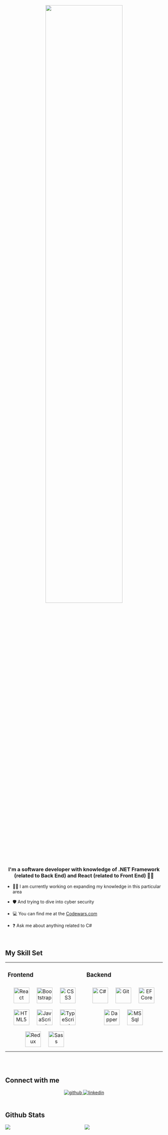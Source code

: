 <div align="center" >
<img src="https://cdn.dribbble.com/users/1162077/screenshots/3848914/programmer.gif" align="center" style="width: 70%";/>
</div>  
  

### <div align="center">I'm a software developer with knowledge of .NET Framework (related to Back End) and React (related to Front End) 👨‍💻</div>  
  

- 🐱‍🏍 I am currently working on expanding my knowledge in this particular area
  
- 🛡 And trying to dive into cyber security   
  
- 💻 You can find me at the  <a href="https://www.codewars.com/users/_aslan17" target="blank">Codewars.com </a>

- ❓ Ask me about anything related to C# 
  
<br/>  


## My Skill Set  
<table align="center"><tr><td valign="top" width="50%">



### Frontend  
<div align="center">  
<a href="https://reactjs.org/" target="_blank"><img style="margin: 10px" src="https://profilinator.rishav.dev/skills-assets/react-original-wordmark.svg" alt="React" height="50" /></a>  
<a href="https://getbootstrap.com/docs/3.4/javascript/" target="_blank"><img style="margin: 10px" src="https://profilinator.rishav.dev/skills-assets/bootstrap-plain.svg" alt="Bootstrap" height="50" /></a>  
<a href="https://www.w3schools.com/css/" target="_blank"><img style="margin: 10px" src="https://profilinator.rishav.dev/skills-assets/css3-original-wordmark.svg" alt="CSS3" height="50" /></a>  
<a href="https://en.wikipedia.org/wiki/HTML5" target="_blank"><img style="margin: 10px" src="https://profilinator.rishav.dev/skills-assets/html5-original-wordmark.svg" alt="HTML5" height="50" /></a>  
<a href="https://www.javascript.com/" target="_blank"><img style="margin: 10px" src="https://profilinator.rishav.dev/skills-assets/javascript-original.svg" alt="JavaScript" height="50" /></a>  
<a href="https://www.typescriptlang.org/" target="_blank"><img style="margin: 10px" src="https://profilinator.rishav.dev/skills-assets/typescript-original.svg" alt="TypeScript" height="50" /></a>  
<a href="https://redux.js.org/" target="_blank"><img style="margin: 10px" src="https://profilinator.rishav.dev/skills-assets/redux-original.svg" alt="Redux" height="50" /></a>  
<a href="https://sass-lang.com/" target="_blank"><img style="margin: 10px" src="https://profilinator.rishav.dev/skills-assets/sass-original.svg" alt="Sass" height="50" /></a>  
</div>

</td><td valign="top" width="50%">



### Backend  
<div align="center">  
<a href="https://docs.microsoft.com/en-us/dotnet/csharp/" target="_blank"><img style="margin: 10px" src="https://profilinator.rishav.dev/skills-assets/csharp-original.svg" alt="C#" height="50" /></a>  
<a href="https://github.com/" target="_blank"><img style="margin: 10px" src="https://profilinator.rishav.dev/skills-assets/git-scm-icon.svg" alt="Git" height="50" /></a>  
<a href="https://learn.microsoft.com/en-us/ef/core/" target="_blank"><img style="margin: 10px" src="https://codeopinion.com/wp-content/uploads/2017/10/Bitmap-MEDIUM_Entity-Framework-Core-Logo_2colors_Square_Boxed_RGB.png" alt="EF Core" height="50" /></a>  
<a href="https://www.learndapper.com/" target="_blank"><img style="margin: 10px" src="https://repository-images.githubusercontent.com/1613345/9d4ed380-a8e8-11eb-9f21-c8c87b0f4275" alt="Dapper" height="50" /></a>  
<a href="https://www.microsoft.com/en-us/sql-server/sql-server-downloads" target="_blank"><img style="margin: 10px" src="https://www.commvault.com/wp-content/uploads/2019/08/sql-server_logo.jpg?quality=80&w=930" alt="MS Sql" height="50" /></a>  
</div> 
</div>

</td></tr></table>  

<br/>  

<br/>  


## Connect with me  
<div align="center">
<a href="https://github.com/AslanovKamran" target="_blank">
<img src=https://img.shields.io/badge/github-%2324292e.svg?&style=for-the-badge&logo=github&logoColor=white alt=github style="margin-bottom: 5px;" />
</a>
<a href="https://linkedin.com/in/aslan17/" target="_blank">
<img src=https://img.shields.io/badge/linkedin-%231E77B5.svg?&style=for-the-badge&logo=linkedin&logoColor=white alt=linkedin style="margin-bottom: 5px;" />
</a>  
</div>  
  

<br/>  


## Github Stats  
<div align="center"><img src="https://github-readme-stats.vercel.app/api/top-langs/?username=AslanovKamran&hide_border=true&layout=compact" align="center" />  

<img src="https://github-readme-stats.vercel.app/api?username=AslanovKamran&show_icons=true&count_private=true&hide_border=true" align="left" />  
</div>

<br/> 


  
